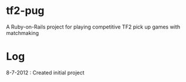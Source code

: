 tf2-pug
=======

A Ruby-on-Rails project for playing competitive TF2 pick up games with matchmaking

Log
=======
8-7-2012 : Created initial project
